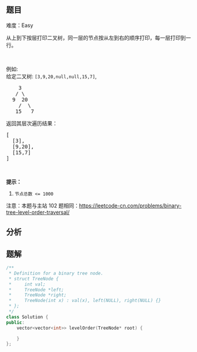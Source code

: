 
## 题目
难度：Easy
<p>从上到下按层打印二叉树，同一层的节点按从左到右的顺序打印，每一层打印到一行。</p>

<p>&nbsp;</p>

<p>例如:<br>
给定二叉树:&nbsp;<code>[3,9,20,null,null,15,7]</code>,</p>

<pre>    3
   / \
  9  20
    /  \
   15   7
</pre>

<p>返回其层次遍历结果：</p>

<pre>[
  [3],
  [9,20],
  [15,7]
]
</pre>

<p>&nbsp;</p>

<p><strong>提示：</strong></p>

<ol>
	<li><code>节点总数 &lt;= 1000</code></li>
</ol>

<p>注意：本题与主站 102 题相同：<a href="https://leetcode-cn.com/problems/binary-tree-level-order-traversal/">https://leetcode-cn.com/problems/binary-tree-level-order-traversal/</a></p>

## 分析

## 题解
```cpp
/**
 * Definition for a binary tree node.
 * struct TreeNode {
 *     int val;
 *     TreeNode *left;
 *     TreeNode *right;
 *     TreeNode(int x) : val(x), left(NULL), right(NULL) {}
 * };
 */
class Solution {
public:
    vector<vector<int>> levelOrder(TreeNode* root) {

    }
};
```